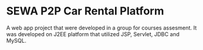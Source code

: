 # SEWA P2P Car Rental Platform

A web app project that were developed in a group for courses assesment.
It was developed on J2EE platform that utilized JSP, Servlet, JDBC and MySQL. 
